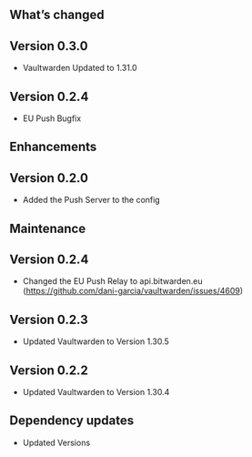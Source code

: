 ## What’s changed

## Version 0.3.0

- Vaultwarden Updated to 1.31.0

## Version 0.2.4

- EU Push Bugfix

## Enhancements

## Version 0.2.0

- Added the Push Server to the config

## Maintenance

## Version 0.2.4

- Changed the EU Push Relay to api.bitwarden.eu (https://github.com/dani-garcia/vaultwarden/issues/4609)

## Version 0.2.3

- Updated Vaultwarden to Version 1.30.5

## Version 0.2.2

- Updated Vaultwarden to Version 1.30.4

## Dependency updates

- Updated Versions

